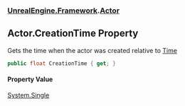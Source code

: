 ### [UnrealEngine.Framework](./UnrealEngine-Framework.md 'UnrealEngine.Framework').[Actor](./Actor.md 'UnrealEngine.Framework.Actor')
## Actor.CreationTime Property
Gets the time when the actor was created relative to [Time](./World-Time.md 'UnrealEngine.Framework.World.Time')  
```csharp
public float CreationTime { get; }
```
#### Property Value
[System.Single](https://docs.microsoft.com/en-us/dotnet/api/System.Single 'System.Single')  
